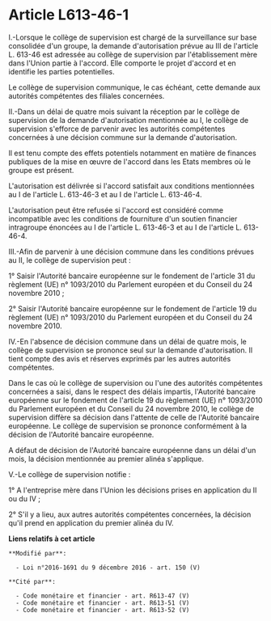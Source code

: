 # Article L613-46-1

I.-Lorsque le collège de supervision est chargé de la surveillance sur base consolidée d'un groupe, la demande d'autorisation
prévue au III de l'article L. 613-46 est adressée au collège de supervision par l'établissement mère dans l'Union partie à
l'accord. Elle comporte le projet d'accord et en identifie les parties potentielles. 

Le collège de supervision communique, le cas échéant, cette demande aux autorités compétentes des filiales concernées. 

II.-Dans un délai de quatre mois suivant la réception par le collège de supervision de la demande d'autorisation mentionnée
au I, le collège de supervision s'efforce de parvenir avec les autorités compétentes concernées à une décision commune sur la
demande d'autorisation. 

Il est tenu compte des effets potentiels notamment en matière de finances publiques de la mise en œuvre de l'accord dans les
Etats membres où le groupe est présent. 

L'autorisation est délivrée si l'accord satisfait aux conditions mentionnées au I de l'article L. 613-46-3 et au I de
l'article L. 613-46-4. 

L'autorisation peut être refusée si l'accord est considéré comme incompatible avec les conditions de fourniture d'un soutien
financier intragroupe énoncées au I de l'article L. 613-46-3 et au I de l'article L. 613-46-4. 

III.-Afin de parvenir à une décision commune dans les conditions prévues au II, le collège de supervision peut : 

1° Saisir l'Autorité bancaire européenne sur le fondement de l'article 31 du règlement (UE) n° 1093/2010 du Parlement
européen et du Conseil du 24 novembre 2010 ; 

2° Saisir l'Autorité bancaire européenne sur le fondement de l'article 19 du règlement (UE) n° 1093/2010 du Parlement
européen et du Conseil du 24 novembre 2010. 

IV.-En l'absence de décision commune dans un délai de quatre mois, le collège de supervision se prononce seul sur la demande
d'autorisation. Il tient compte des avis et réserves exprimés par les autres autorités compétentes. 

Dans le cas où le collège de supervision ou l'une des autorités compétentes concernées a saisi, dans le respect des délais
impartis, l'Autorité bancaire européenne sur le fondement de l'article 19 du règlement (UE) n° 1093/2010 du Parlement
européen et du Conseil du 24 novembre 2010, le collège de supervision diffère sa décision dans l'attente de celle de
l'Autorité bancaire européenne. Le collège de supervision se prononce conformément à la décision de l'Autorité bancaire
européenne. 

A défaut de décision de l'Autorité bancaire européenne dans un délai d'un mois, la décision mentionnée au premier alinéa
s'applique. 

V.-Le collège de supervision notifie : 

1° A l'entreprise mère dans l'Union les décisions prises en application du II ou du IV ; 

2° S'il y a lieu, aux autres autorités compétentes concernées, la décision qu'il prend en application du premier alinéa du
IV.

**Liens relatifs à cet article**

	**Modifié par**:

	  - Loi n°2016-1691 du 9 décembre 2016 - art. 150 (V)

	**Cité par**:

	  - Code monétaire et financier - art. R613-47 (V)
	  - Code monétaire et financier - art. R613-51 (V)
	  - Code monétaire et financier - art. R613-52 (V)
